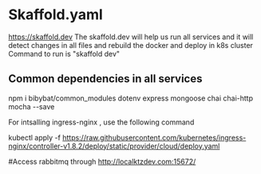 # Skaffold.yaml

https://skaffold.dev
The skaffold.dev will help us run all services and it will detect changes in all files and rebuild the docker and deploy in k8s cluster
Command to run is "skaffold dev"

## Common dependencies in all services

npm i bibybat/common_modules dotenv express mongoose chai chai-http mocha --save

For intsalling ingress-nginx , use the following command

kubectl apply -f https://raw.githubusercontent.com/kubernetes/ingress-nginx/controller-v1.8.2/deploy/static/provider/cloud/deploy.yaml

#Access rabbitmq through http://localktzdev.com:15672/
